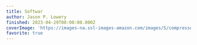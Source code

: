 ```yaml
---
title: Softwar
author: Jason P. Lowery
finished: 2023-04-29T00:00:00.000Z
coverImage: 'https://images-na.ssl-images-amazon.com/images/S/compressed.photo.goodreads.com/books/1677483394i/122975497.jpg'
favorite: true
---
```

